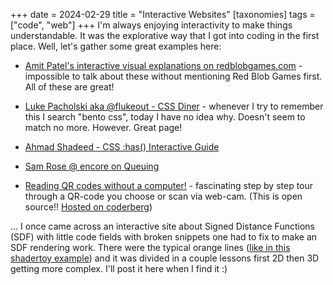 +++
date = 2024-02-29
title = "Interactive Websites"
[taxonomies]
tags = ["code", "web"]
+++
I'm always enjoying interactivity to make things understandable. It was the explorative way that I got into coding in the first place.
Well, let's gather some great examples here:

* [Amit Patel's interactive visual explanations on redblobgames.com](https://www.redblobgames.com) - impossible to talk about these without mentioning Red Blob Games first. All of these are great!

* [Luke Pacholski aka @flukeout - CSS Diner](https://flukeout.github.io) - whenever I try to remember this I search "bento css", today I have no idea why. Doesn't seem to match no more. However. Great page!
* [Ahmad Shadeed - CSS :has() Interactive Guide](https://ishadeed.com/article/css-has-guide)

* [Sam Rose @ encore on Queuing](https://encore.dev/blog/queueing)

* [Reading QR codes without a computer!](https://qr.blinry.org) - fascinating step by step tour through a QR-code you choose or scan via web-cam. (This is open source!! [Hosted on coderberg](https://codeberg.org/Piko/qr-explainer)) 

... I once came across an interactive site about Signed Distance Functions (SDF) with little code fields with broken snippets one had to fix to make an SDF rendering work. There were the typical orange lines ([like in this shadertoy example](https://www.shadertoy.com/view/3ltSW2)) and it was divided in a couple lessons first 2D then 3D getting more complex. I'll post it here when I find it :)
